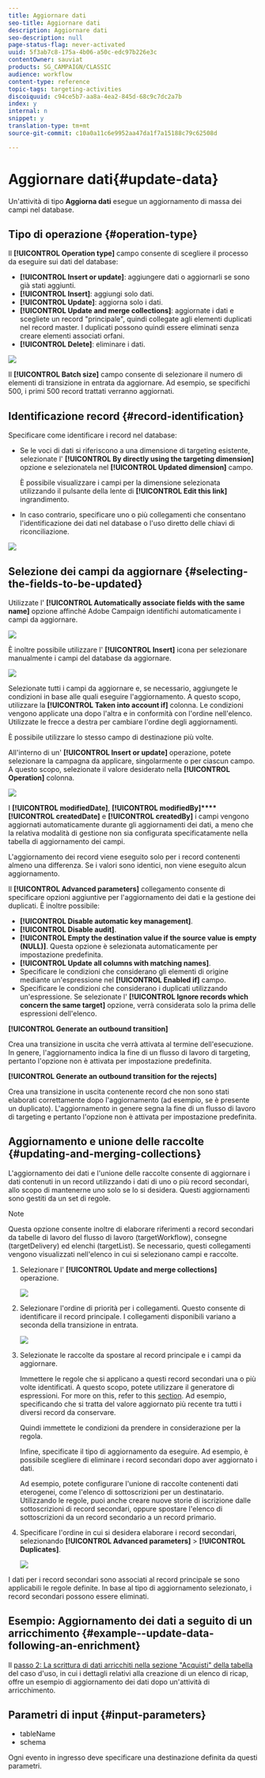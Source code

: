 ```yaml
---
title: Aggiornare dati
seo-title: Aggiornare dati
description: Aggiornare dati
seo-description: null
page-status-flag: never-activated
uuid: 5f3ab7c8-175a-4b06-a50c-edc97b226e3c
contentOwner: sauviat
products: SG_CAMPAIGN/CLASSIC
audience: workflow
content-type: reference
topic-tags: targeting-activities
discoiquuid: c94ce5b7-aa8a-4ea2-845d-68c9c7dc2a7b
index: y
internal: n
snippet: y
translation-type: tm+mt
source-git-commit: c10a0a11c6e9952aa47da1f7a15188c79c62508d

---
```



# Aggiornare dati{#update-data}

Un&#39;attività di tipo **Aggiorna dati** esegue un aggiornamento di massa dei campi nel database.

## Tipo di operazione {#operation-type}

Il **[!UICONTROL Operation type]** campo consente di scegliere il processo da eseguire sui dati del database:

* **[!UICONTROL Insert or update]**: aggiungere dati o aggiornarli se sono già stati aggiunti.
* **[!UICONTROL Insert]**: aggiungi solo dati.
* **[!UICONTROL Update]**: aggiorna solo i dati.
* **[!UICONTROL Update and merge collections]**: aggiornate i dati e scegliete un record &quot;principale&quot;, quindi collegate agli elementi duplicati nel record master. I duplicati possono quindi essere eliminati senza creare elementi associati orfani.
* **[!UICONTROL Delete]**: eliminare i dati.

![](assets/s_advuser_update_data_1.png)

Il **[!UICONTROL Batch size]** campo consente di selezionare il numero di elementi di transizione in entrata da aggiornare. Ad esempio, se specifichi 500, i primi 500 record trattati verranno aggiornati.

## Identificazione record {#record-identification}

Specificare come identificare i record nel database:

* Se le voci di dati si riferiscono a una dimensione di targeting esistente, selezionate l&#39; **[!UICONTROL By directly using the targeting dimension]** opzione e selezionatela nel **[!UICONTROL Updated dimension]** campo.

   È possibile visualizzare i campi per la dimensione selezionata utilizzando il pulsante della lente di **[!UICONTROL Edit this link]** ingrandimento.

* In caso contrario, specificare uno o più collegamenti che consentano l&#39;identificazione dei dati nel database o l&#39;uso diretto delle chiavi di riconciliazione.

![](assets/s_advuser_update_data_2.png)

## Selezione dei campi da aggiornare {#selecting-the-fields-to-be-updated}

Utilizzate l&#39; **[!UICONTROL Automatically associate fields with the same name]** opzione affinché Adobe Campaign identifichi automaticamente i campi da aggiornare.

![](assets/s_advuser_update_data_3b.png)

È inoltre possibile utilizzare l&#39; **[!UICONTROL Insert]** icona per selezionare manualmente i campi del database da aggiornare.

![](assets/s_advuser_update_data_3.png)

Selezionate tutti i campi da aggiornare e, se necessario, aggiungete le condizioni in base alle quali eseguire l&#39;aggiornamento. A questo scopo, utilizzare la **[!UICONTROL Taken into account if]** colonna. Le condizioni vengono applicate una dopo l&#39;altra e in conformità con l&#39;ordine nell&#39;elenco. Utilizzate le frecce a destra per cambiare l&#39;ordine degli aggiornamenti.

È possibile utilizzare lo stesso campo di destinazione più volte.

All&#39;interno di un&#39; **[!UICONTROL Insert or update]** operazione, potete selezionare la campagna da applicare, singolarmente o per ciascun campo. A questo scopo, selezionate il valore desiderato nella **[!UICONTROL Operation]** colonna.

![](assets/s_advuser_update_data_5.png)

I **[!UICONTROL modifiedDate]**, **[!UICONTROL modifiedBy]****[!UICONTROL createdDate]** e **[!UICONTROL createdBy]** i campi vengono aggiornati automaticamente durante gli aggiornamenti dei dati, a meno che la relativa modalità di gestione non sia configurata specificatamente nella tabella di aggiornamento dei campi.

L&#39;aggiornamento dei record viene eseguito solo per i record contenenti almeno una differenza. Se i valori sono identici, non viene eseguito alcun aggiornamento.

Il **[!UICONTROL Advanced parameters]** collegamento consente di specificare opzioni aggiuntive per l&#39;aggiornamento dei dati e la gestione dei duplicati. È inoltre possibile:

* **[!UICONTROL Disable automatic key management]**.
* **[!UICONTROL Disable audit]**.
* **[!UICONTROL Empty the destination value if the source value is empty (NULL)]**. Questa opzione è selezionata automaticamente per impostazione predefinita.
* **[!UICONTROL Update all columns with matching names]**.
* Specificare le condizioni che considerano gli elementi di origine mediante un&#39;espressione nel **[!UICONTROL Enabled if]** campo.
* Specificare le condizioni che considerano i duplicati utilizzando un&#39;espressione. Se selezionate l&#39; **[!UICONTROL Ignore records which concern the same target]** opzione, verrà considerata solo la prima delle espressioni dell&#39;elenco.

**[!UICONTROL Generate an outbound transition]**

Crea una transizione in uscita che verrà attivata al termine dell&#39;esecuzione. In genere, l&#39;aggiornamento indica la fine di un flusso di lavoro di targeting, pertanto l&#39;opzione non è attivata per impostazione predefinita.

**[!UICONTROL Generate an outbound transition for the rejects]**

Crea una transizione in uscita contenente record che non sono stati elaborati correttamente dopo l&#39;aggiornamento (ad esempio, se è presente un duplicato). L&#39;aggiornamento in genere segna la fine di un flusso di lavoro di targeting e pertanto l&#39;opzione non è attivata per impostazione predefinita.

## Aggiornamento e unione delle raccolte {#updating-and-merging-collections}

L&#39;aggiornamento dei dati e l&#39;unione delle raccolte consente di aggiornare i dati contenuti in un record utilizzando i dati di uno o più record secondari, allo scopo di mantenerne uno solo se lo si desidera. Questi aggiornamenti sono gestiti da un set di regole.

>[!NOTE]
>
>Questa opzione consente inoltre di elaborare riferimenti a record secondari da tabelle di lavoro del flusso di lavoro (targetWorkflow), consegne (targetDelivery) ed elenchi (targetList). Se necessario, questi collegamenti vengono visualizzati nell&#39;elenco in cui si selezionano campi e raccolte.

1. Selezionare l&#39; **[!UICONTROL Update and merge collections]** operazione.

   ![](assets/update_and_merge_collections1.png)

1. Selezionare l&#39;ordine di priorità per i collegamenti. Questo consente di identificare il record principale. I collegamenti disponibili variano a seconda della transizione in entrata.

   ![](assets/update_and_merge_collections2.png)

1. Selezionate le raccolte da spostare al record principale e i campi da aggiornare.

   Immettere le regole che si applicano a questi record secondari una o più volte identificati. A questo scopo, potete utilizzare il generatore di espressioni. For more on this, refer to this [section](../../platform/using/defining-filter-conditions.md#building-expressions). Ad esempio, specificando che si tratta del valore aggiornato più recente tra tutti i diversi record da conservare.

   Quindi immettete le condizioni da prendere in considerazione per la regola.

   Infine, specificate il tipo di aggiornamento da eseguire. Ad esempio, è possibile scegliere di eliminare i record secondari dopo aver aggiornato i dati.

   Ad esempio, potete configurare l&#39;unione di raccolte contenenti dati eterogenei, come l&#39;elenco di sottoscrizioni per un destinatario. Utilizzando le regole, puoi anche creare nuove storie di iscrizione dalle sottoscrizioni di record secondari, oppure spostare l&#39;elenco di sottoscrizioni da un record secondario a un record primario.

1. Specificare l&#39;ordine in cui si desidera elaborare i record secondari, selezionando **[!UICONTROL Advanced parameters]** > **[!UICONTROL Duplicates]**.

   ![](assets/update_and_merge_collections3.png)

I dati per i record secondari sono associati al record principale se sono applicabili le regole definite. In base al tipo di aggiornamento selezionato, i record secondari possono essere eliminati.

## Esempio: Aggiornamento dei dati a seguito di un arricchimento {#example--update-data-following-an-enrichment}

Il [passo 2: La scrittura di dati arricchiti nella sezione &quot;Acquisti&quot; della tabella](../../workflow/using/creating-a-summary-list.md#step-2--writing-enriched-data-to-the--purchases--table) del caso d&#39;uso, in cui i dettagli relativi alla creazione di un elenco di ricap, offre un esempio di aggiornamento dei dati dopo un&#39;attività di arricchimento.

## Parametri di input {#input-parameters}

* tableName
* schema

Ogni evento in ingresso deve specificare una destinazione definita da questi parametri.
